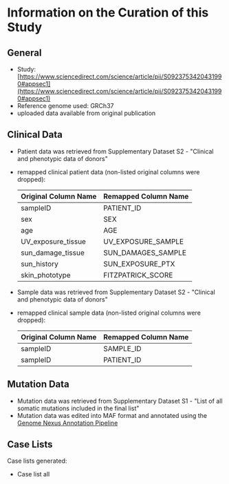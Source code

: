 # **Information on the Curation of this Study**

## General
* Study: [https://www.sciencedirect.com/science/article/pii/S0923753420431990#appsec1](https://www.sciencedirect.com/science/article/pii/S0923753420431990#appsec1)
* Reference genome used: GRCh37
* uploaded data available from original publication

## Clinical Data
* Patient data was retrieved from Supplementary Dataset S2 - "Clinical and phenotypic data of donors"
* remapped clinical patient data (non-listed original columns were dropped):

  | Original Column Name | Remapped Column Name|
  |----------------------|---------------------|
  |sampleID		 |PATIENT_ID           |
  |sex                   |SEX                  |
  |age                   |AGE                  |
  |UV_exposure_tissue    |UV_EXPOSURE_SAMPLE   |
  |sun_damage_tissue	 |SUN_DAMAGES_SAMPLE   |
  |sun_history		 |SUN_EXPOSURE_PTX     |
  |skin_phototype	 |FITZPATRICK_SCORE    |
 
* Sample data was retrieved from Supplementary Dataset S2 - "Clinical and phenotypic data of donors"
* remapped clinical sample data (non-listed original columns were dropped):

  | Original Column Name | Remapped Column Name|
  |----------------------|---------------------|
  |sampleID              |SAMPLE_ID            |
  |sampleID              |PATIENT_ID           |
 
## Mutation Data
  * Mutation data was retrieved from Supplementary Dataset S1 - "List of all somatic mutations included in the final list" 
  * Mutation data was edited into MAF format and annotated using the [Genome Nexus Annotation Pipeline](https://github.com/genome-nexus/genome-nexus-annotation-pipeline)

## Case Lists
Case lists generated:
* Case list all
